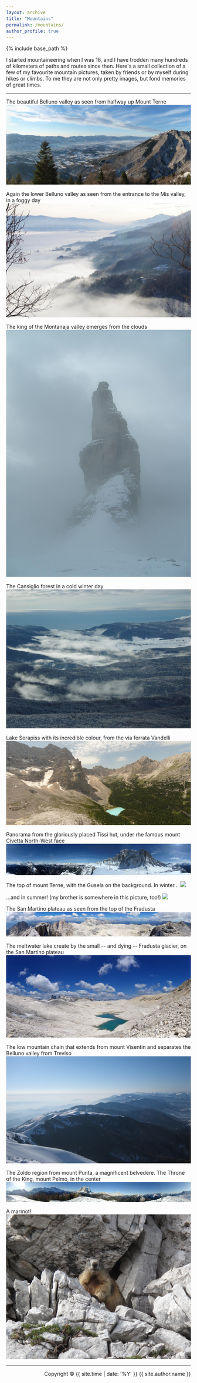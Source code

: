 ```yaml
---
layout: archive
title: "Mountains"
permalink: /mountains/
author_profile: true
---
```


{% include base_path %}

I started mountaineering when I was 16, and I have trodden many hundreds of kilometers of paths and routes since then. Here's a small collection of a few of my favourite mountain pictures, taken by friends or by myself during hikes or climbs. To me they are not only pretty images, but fond memories of great times.

---

The beautiful Belluno valley as seen from halfway up Mount Terne
![](/images/mountain/Belluno_valley.jpg)

Again the lower Belluno valley as seen from the entrance to the Mis valley, in a foggy day
![](/images/mountain/Belluno_valley_from_Mis.jpg)

The king of the Montanaja valley emerges from the clouds
![](/images/mountain/Campanile_Montanaja.JPG)

The Cansiglio forest in a cold winter day
![](/images/mountain/Cansiglio_Forest.JPG)

Lake Sorapiss with its incredible colour, from the via ferrata Vandelli
![](/images/mountain/Lake_sorapiss.jpg)

Panorama from the gloriously placed Tissi hut, under rhe famous mount Civetta North-West face
![](/images/mountain/M_Civetta_from_Rif_Tissi.jpg)

The top of mount Terne, with the Gusela on the background. In winter...
![](/images/mountain/M_Terne_winter.JPG)

...and in summer! (my brother is somewhere in this picture, too!)
![](/images/mountain/M_Terne_summer.JPG)

The San Martino plateau as seen from the top of the Fradusta
![](/images/mountain/Pale_San_Martino.jpg)

The meltwater lake create by the small -- and dying -- Fradusta glacier, on the San Martino plateau
![](/images/mountain/Pale_San_Martino_lake.jpg)

The low mountain chain that extends from mount Visentin and separates the Belluno valley from Treviso
![](/images/mountain/Visentin_chain.JPG)

The Zoldo region from mount Punta, a magnificent belvedere. The Throne of the King, mount Pelmo, in the center
![](/images/mountain/Zoldo_from_M_Punta.jpeg)

A marmot!
![](/images/mountain/Marmot.jpg)

<!--| Hey | Hey2 |
| --- | ---  |
| The top of mount Terne, with the Gusela on the background. In winter... | ...and in summer! (my brother is in this picture, too!) |
| ![](/images/mountain/M_Terne_winter.JPG) | ![](/images/mountain/M_Terne_summer.JPG) |-->

---
<div style="text-align: right"> Copyright © {{ site.time | date: '%Y' }} {{ site.author.name }} </div>


